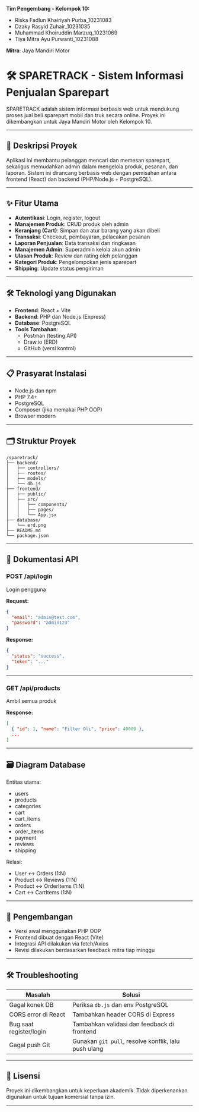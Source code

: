 **Tim Pengembang - Kelompok 10:**
- Riska Fadlun Khairiyah Purba_10231083
- Dzaky Rasyid Zuhair_10231035
- Muhammad Khoiruddin Marzuq_10231069
- Tiya Mitra Ayu Purwanti_10231088

**Mitra**: Jaya Mandiri Motor

# 🛠️ SPARETRACK - Sistem Informasi Penjualan Sparepart

SPARETRACK adalah sistem informasi berbasis web untuk mendukung proses jual beli sparepart mobil dan truk secara online. Proyek ini dikembangkan untuk Jaya Mandiri Motor oleh Kelompok 10.

---

## 📘 Deskripsi Proyek

Aplikasi ini membantu pelanggan mencari dan memesan sparepart, sekaligus memudahkan admin dalam mengelola produk, pesanan, dan laporan. Sistem ini dirancang berbasis web dengan pemisahan antara frontend (React) dan backend (PHP/Node.js + PostgreSQL).

---

## ✨ Fitur Utama

- **Autentikasi**: Login, register, logout
- **Manajemen Produk**: CRUD produk oleh admin
- **Keranjang (Cart)**: Simpan dan atur barang yang akan dibeli
- **Transaksi**: Checkout, pembayaran, pelacakan pesanan
- **Laporan Penjualan**: Data transaksi dan ringkasan
- **Manajemen Admin**: Superadmin kelola akun admin
- **Ulasan Produk**: Review dan rating oleh pelanggan
- **Kategori Produk**: Pengelompokan jenis sparepart
- **Shipping**: Update status pengiriman

---

## 🛠️ Teknologi yang Digunakan

- **Frontend**: React + Vite
- **Backend**: PHP dan Node.js (Express)
- **Database**: PostgreSQL
- **Tools Tambahan**:
  - Postman (testing API)
  - Draw.io (ERD)
  - GitHub (versi kontrol)

---

## 📋 Prasyarat Instalasi

- Node.js dan npm
- PHP 7.4+
- PostgreSQL
- Composer (jika memakai PHP OOP)
- Browser modern

---

## 🗂️ Struktur Proyek

```text
/sparetrack/
├── backend/
│   ├── controllers/
│   ├── routes/
│   ├── models/
│   └── db.js
├── frontend/
│   ├── public/
│   ├── src/
│   │   ├── components/
│   │   ├── pages/
│   │   └── App.jsx
├── database/
│   └── erd.png
├── README.md
└── package.json
```

---

## 📡 Dokumentasi API

### POST /api/login
Login pengguna

**Request:**
```json
{
  "email": "admin@test.com",
  "password": "admin123"
}
```

**Response:**
```json
{
  "status": "success",
  "token": "..."
}
```

---

### GET /api/products
Ambil semua produk

**Response:**
```json
[
  { "id": 1, "name": "Filter Oli", "price": 40000 },
  ...
]
```

---

## 🗃️ Diagram Database

Entitas utama:
- users
- products
- categories
- cart
- cart_items
- orders
- order_items
- payment
- reviews
- shipping

Relasi:
- User ↔ Orders (1:N)
- Product ↔ Reviews (1:N)
- Product ↔ OrderItems (1:N)
- Cart ↔ CartItems (1:N)

---

## 🔄 Pengembangan

- Versi awal menggunakan PHP OOP
- Frontend dibuat dengan React (Vite)
- Integrasi API dilakukan via fetch/Axios
- Revisi dilakukan berdasarkan feedback mitra tiap minggu

---

## 🛠️ Troubleshooting

| Masalah                      | Solusi                                      |
|------------------------------|----------------------------------------------|
| Gagal konek DB               | Periksa `db.js` dan env PostgreSQL           |
| CORS error di React          | Tambahkan header CORS di Express             |
| Bug saat register/login      | Tambahkan validasi dan feedback di frontend  |
| Gagal push Git               | Gunakan `git pull`, resolve konflik, lalu push ulang |

---

## 📄 Lisensi

Proyek ini dikembangkan untuk keperluan akademik. Tidak diperkenankan digunakan untuk tujuan komersial tanpa izin.

---

